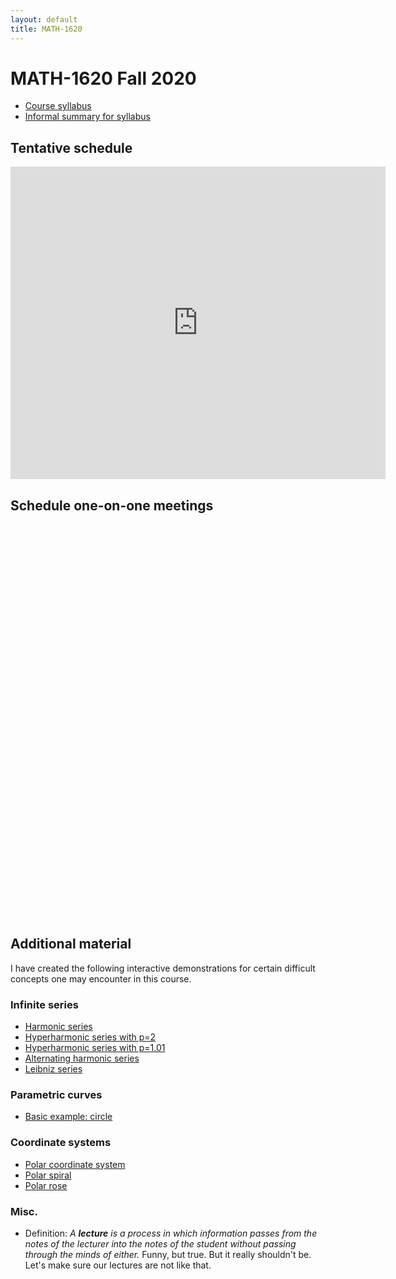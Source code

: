 ```yaml
---
layout: default
title: MATH-1620
---
```


# MATH-1620 Fall 2020

* [Course syllabus](syllabus-F2020/)
* [Informal summary for syllabus](summary-F2020/)

## Tentative schedule

<iframe src="https://calendar.google.com/calendar/embed?height=500&amp;wkst=1&amp;bgcolor=%23ffffff&amp;ctz=America%2FChicago&amp;src=cWxzdXJiNWdzbmExaHNsbm9rZXUzOTk2M2dAZ3JvdXAuY2FsZW5kYXIuZ29vZ2xlLmNvbQ&amp;color=%23C0CA33&amp;showTitle=0&amp;mode=AGENDA&amp;showNav=0&amp;showDate=0&amp;showPrint=0&amp;showTabs=0&amp;showCalendars=0&amp;showTz=0" style="border-width:0" width="600" height="500" frameborder="0" scrolling="no"></iframe>

## Schedule one-on-one meetings

<!-- Calendly inline widget begin -->
<div class="calendly-inline-widget" data-url="https://calendly.com/chentianran/one-on-one" style="min-width:320px;height:630px;"></div>
<script type="text/javascript" src="https://assets.calendly.com/assets/external/widget.js"></script>
<!-- Calendly inline widget end -->

<!-- ## How to survive this course

* Read before class
  - Reading is an important component in our learning process.
  - Reading assignment are listed in the course calendar (to be finished before class)
  - Reading questions are also given to provide guidance to your reading
    (Keep them in mind as you read, you don't have to provide definitive answers,
    but you should attempt to answer them as you read)
* Read your quizzes and the solution sheets
  - You should understand why your answers are wrong (or why they are right)
  - If you see the same questions again in the future, will you make the same mistakes?
* Be an active thinker
  - You are not a passive note-taking robot
  - Let's think together!
* Tell yourself that it is okay to not know the correct answer
  - ...well, as long as you are actively trying to figure out the answers
  - the process of the trying to figure out the answer is the important part.
    The only important part! -->

## Additional material

I have created the following interactive demonstrations for certain
difficult concepts one may encounter in this course.

### Infinite series

- [Harmonic series](series-p1/)
- [Hyperharmonic series with p=2](series-p2/)
- [Hyperharmonic series with p=1.01](series-p101/)
- [Alternating harmonic series](series-a1/)
- [Leibniz series](series-leibniz/)

### Parametric curves

- [Basic example: circle](parametric/)

### Coordinate systems

- [Polar coordinate system](polar/)
- [Polar spiral](polar-spiral/)
- [Polar rose](polar-rose/)

### Misc.

* Definition: _A __lecture__ is a process in which information passes
  from the notes of the lecturer into the notes of the student
  without passing through the minds of either._
  Funny, but true.
  But it really shouldn't be.
  Let's make sure our lectures are not like that.
